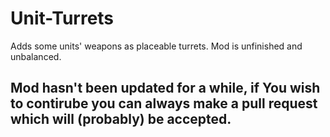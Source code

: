# Unit-Turrets
Adds some units' weapons as placeable turrets. Mod is unfinished and unbalanced.

## Mod hasn't been updated for a while, if You wish to contirube you can always make a pull request which will (probably) be accepted.
